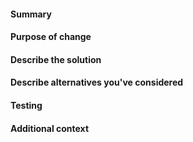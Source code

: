 <!--
### How to use
Leave the headings unless they don't apply to your PR, replace commented out text (surrounded with <!–– and ––>) with text describing your PR.
NOTE: Please grant permission for repository maintainers to edit your PR.
It is EXTREMELY common for PRs to be held up due to trivial changes being requested and the author being unavailable to make them.
-->

#### Summary
<!--
A one-line description of your change that will be extracted and added to the changelog (once we make one).

The format is (ignore the square brackets): ```SUMMARY: [Category] "[description]"```

The categories to choose from are:

* Features
* Interface
* Bugfixes
* Performance
* Infrastructure

Example: Example: ```SUMMARY: Performance "Changes friction factor calculation to Runge-Kutta Method"```

The changelog guidelines haven't been created yet, so until that gets setup don't worry too much about proper formatting.
-->

#### Purpose of change
<!--
If there's an existing issue describing the problem this PR addresses or the feature it adds, please link it like: ```#1234```
If it *fully* resolves an issue, link it like: Closes #1234
Even if the issue describes the problem, please provide a few-sentence summary here.
Example: Fixes #1234 - Runge Kutta method no longer returns a negative square root error.
If there is no related issue, please describe the issue you are addressing, including how to trigger a bug if this is a bugfix.
Don't put the backticks around the `#` and issue or pull request number to allow the GitHub automatically reference to it.
-->

#### Describe the solution
<!--
How does the feature work, or how does this fix a bug?
The easier you make your solution to understand, the faster it can get merged.
-->

#### Describe alternatives you've considered
<!--
A clear and concise description of any alternative solutions or features you've considered.
-->

#### Testing
<!--
Describe what steps you took to test that this PR resolved the bug or added the feature, and what tests you performed to make sure it didn't cause any regressions.
Also include testing suggestions for reviewers and maintainers.
-->

#### Additional context
<!--
Add any other context (such as mock-ups, proof of concepts or screenshots) about the feature or bugfix here.
-->
